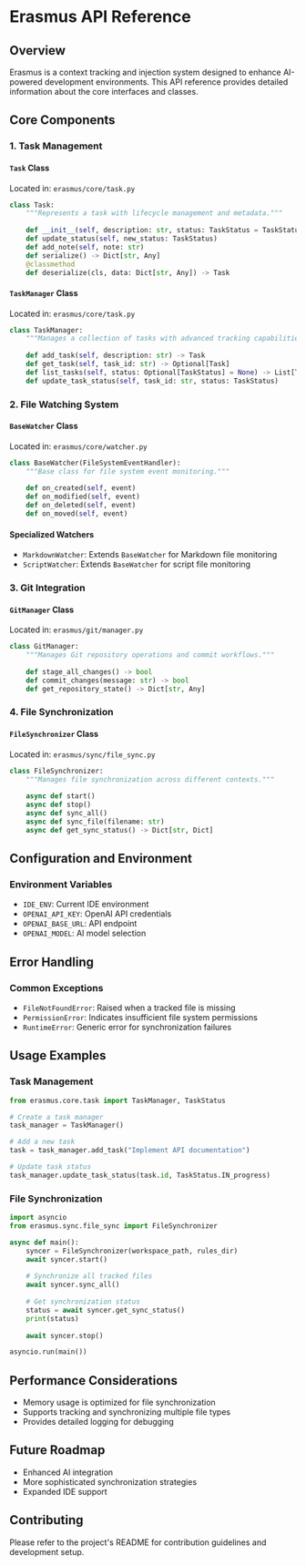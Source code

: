 # Erasmus API Reference

## Overview

Erasmus is a context tracking and injection system designed to enhance AI-powered development environments. This API reference provides detailed information about the core interfaces and classes.

## Core Components

### 1. Task Management

#### `Task` Class
Located in: `erasmus/core/task.py`

```python
class Task:
    """Represents a task with lifecycle management and metadata."""
    
    def __init__(self, description: str, status: TaskStatus = TaskStatus.PENDING)
    def update_status(self, new_status: TaskStatus)
    def add_note(self, note: str)
    def serialize() -> Dict[str, Any]
    @classmethod
    def deserialize(cls, data: Dict[str, Any]) -> Task
```

#### `TaskManager` Class
Located in: `erasmus/core/task.py`

```python
class TaskManager:
    """Manages a collection of tasks with advanced tracking capabilities."""
    
    def add_task(self, description: str) -> Task
    def get_task(self, task_id: str) -> Optional[Task]
    def list_tasks(self, status: Optional[TaskStatus] = None) -> List[Task]
    def update_task_status(self, task_id: str, status: TaskStatus)
```

### 2. File Watching System

#### `BaseWatcher` Class
Located in: `erasmus/core/watcher.py`

```python
class BaseWatcher(FileSystemEventHandler):
    """Base class for file system event monitoring."""
    
    def on_created(self, event)
    def on_modified(self, event)
    def on_deleted(self, event)
    def on_moved(self, event)
```

#### Specialized Watchers
- `MarkdownWatcher`: Extends `BaseWatcher` for Markdown file monitoring
- `ScriptWatcher`: Extends `BaseWatcher` for script file monitoring

### 3. Git Integration

#### `GitManager` Class
Located in: `erasmus/git/manager.py`

```python
class GitManager:
    """Manages Git repository operations and commit workflows."""
    
    def stage_all_changes() -> bool
    def commit_changes(message: str) -> bool
    def get_repository_state() -> Dict[str, Any]
```

### 4. File Synchronization

#### `FileSynchronizer` Class
Located in: `erasmus/sync/file_sync.py`

```python
class FileSynchronizer:
    """Manages file synchronization across different contexts."""
    
    async def start()
    async def stop()
    async def sync_all()
    async def sync_file(filename: str)
    async def get_sync_status() -> Dict[str, Dict]
```

## Configuration and Environment

### Environment Variables

- `IDE_ENV`: Current IDE environment
- `OPENAI_API_KEY`: OpenAI API credentials
- `OPENAI_BASE_URL`: API endpoint
- `OPENAI_MODEL`: AI model selection

## Error Handling

### Common Exceptions

- `FileNotFoundError`: Raised when a tracked file is missing
- `PermissionError`: Indicates insufficient file system permissions
- `RuntimeError`: Generic error for synchronization failures

## Usage Examples

### Task Management

```python
from erasmus.core.task import TaskManager, TaskStatus

# Create a task manager
task_manager = TaskManager()

# Add a new task
task = task_manager.add_task("Implement API documentation")

# Update task status
task_manager.update_task_status(task.id, TaskStatus.IN_progress)
```

### File Synchronization

```python
import asyncio
from erasmus.sync.file_sync import FileSynchronizer

async def main():
    syncer = FileSynchronizer(workspace_path, rules_dir)
    await syncer.start()
    
    # Synchronize all tracked files
    await syncer.sync_all()
    
    # Get synchronization status
    status = await syncer.get_sync_status()
    print(status)
    
    await syncer.stop()

asyncio.run(main())
```

## Performance Considerations

- Memory usage is optimized for file synchronization
- Supports tracking and synchronizing multiple file types
- Provides detailed logging for debugging

## Future Roadmap

- Enhanced AI integration
- More sophisticated synchronization strategies
- Expanded IDE support

## Contributing

Please refer to the project's README for contribution guidelines and development setup.
